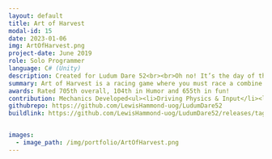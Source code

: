 ```yaml
---
layout: default
title: Art of Harvest
modal-id: 15
date: 2023-01-06
img: ArtOfHarvest.png
project-date: June 2019
role: Solo Programmer
language: C# (Unity)
description: Created for Ludum Dare 52<br><br>Oh no! It’s the day of the harvest and your have woken up late and you live deep down some winding paths! Whatever will you do!?!?!<br>Jump in a sooped-up Combine Harvester and race down the rally track to reach the harvest on time.Art of Harvest is a Art of Rally inspired rally game where you must drive a combine harvester down the rally track to reach the harvest on-time!<br> Avoid Obstacles, Hit Checkpoints and Race to the fastest time on the Online Leaderboards!
summary: Art of Harvest is a racing game where you must race a combine harvester!
awards: Rated 705th overall, 104th in Humor and 655th in fun!
contribution: Mechanics Developed<ul><li>Driving Physics & Input</li><li>Penalty System</li><li>Menus</li><li>Race Timer</li><li>Online Leaderboards</li></ul>
githubrepo: https://github.com/LewisHammond-uog/LudumDare52
buildlink: https://github.com/LewisHammond-uog/LudumDare52/releases/tag/LDRelease


images:
  - image_path: /img/portfolio/ArtOfHarvest.png
---
```

